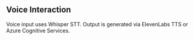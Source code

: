 ## Voice Interaction

Voice input uses Whisper STT. Output is generated via ElevenLabs TTS or Azure Cognitive Services.
